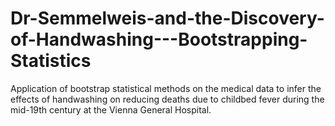 # Dr-Semmelweis-and-the-Discovery-of-Handwashing---Bootstrapping-Statistics
Application of bootstrap statistical methods on the medical data to infer the effects of handwashing on reducing deaths due to childbed fever during the mid-19th century at the Vienna General Hospital.
